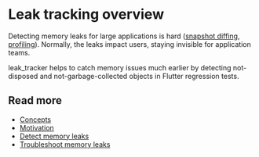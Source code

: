 # Leak tracking overview

Detecting memory leaks for large applications is hard ([snapshot diffing](https://nodejs.org/en/docs/guides/diagnostics/memory/using-heap-snapshot), [profiling](https://www.atatus.com/blog/how-to-identify-memory-leaks/#:~:text=doomed%20to%20fail.-,Is%20There%20a%20Way%20to%20Tell%20a%20Memory%20Leak%3F,RAM%20and%20crash%20your%20application.)). Normally, the leaks impact users, staying invisible for application teams.

leak_tracker helps to catch memory issues much earlier by detecting not-disposed and not-garbage-collected objects in Flutter regression tests.

## Read more

- [Concepts](CONCEPTS.md)
- [Motivation](MOTIVATION.md)
- [Detect memory leaks](DETECT.md)
- [Troubleshoot memory leaks](TROUBLESHOOT.md)
